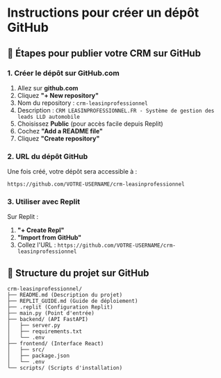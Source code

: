 # Instructions pour créer un dépôt GitHub

## 🚀 Étapes pour publier votre CRM sur GitHub

### 1. Créer le dépôt sur GitHub.com

1. Allez sur **github.com**
2. Cliquez **"+ New repository"**
3. Nom du repository : `crm-leasinprofessionnel`
4. Description : `CRM LEASINPROFESSIONNEL.FR - Système de gestion des leads LLD automobile`
5. Choisissez **Public** (pour accès facile depuis Replit)
6. Cochez **"Add a README file"**
7. Cliquez **"Create repository"**

### 2. URL du dépôt GitHub

Une fois créé, votre dépôt sera accessible à :
```
https://github.com/VOTRE-USERNAME/crm-leasinprofessionnel
```

### 3. Utiliser avec Replit

Sur Replit :
1. **"+ Create Repl"**
2. **"Import from GitHub"**  
3. Collez l'URL : `https://github.com/VOTRE-USERNAME/crm-leasinprofessionnel`

## 📁 Structure du projet sur GitHub

```
crm-leasinprofessionnel/
├── README.md (Description du projet)
├── REPLIT_GUIDE.md (Guide de déploiement)
├── .replit (Configuration Replit)
├── main.py (Point d'entrée)
├── backend/ (API FastAPI)
│   ├── server.py
│   ├── requirements.txt
│   └── .env
├── frontend/ (Interface React)
│   ├── src/
│   ├── package.json
│   └── .env
└── scripts/ (Scripts d'installation)
```